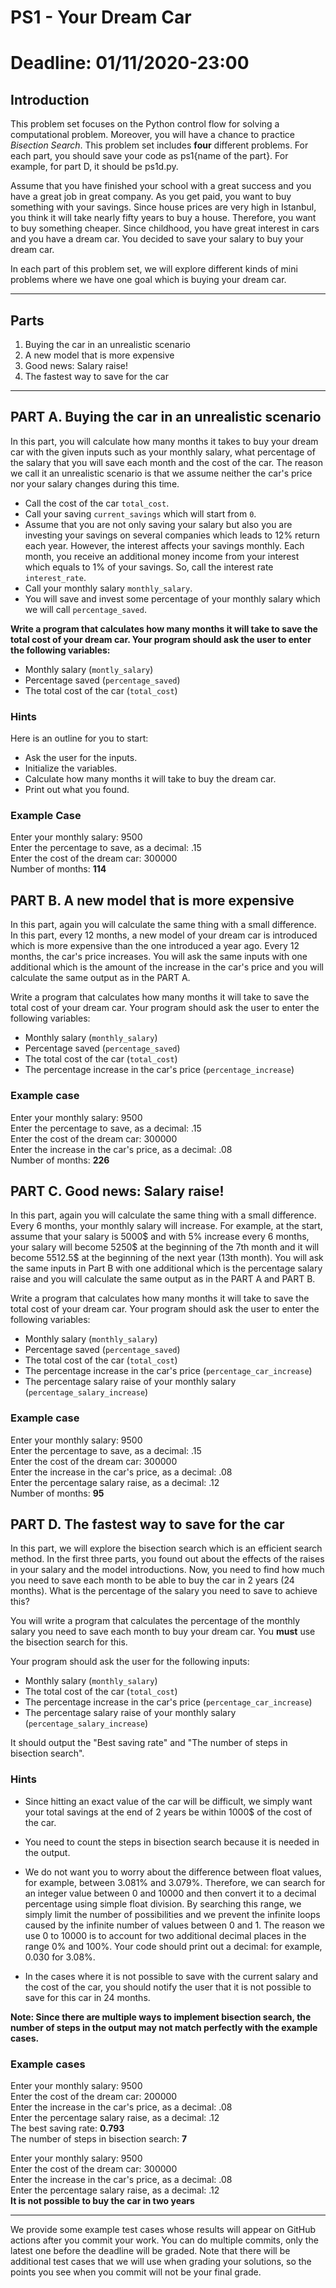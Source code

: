 # PS1 - Your Dream Car
# Deadline: 01/11/2020-23:00

## Introduction

This problem set focuses on the Python control flow for solving a computational problem. Moreover, you will have a chance to practice *Bisection Search*. This problem set includes **four** different problems. For each part, you should save your code as ps1{name of the part}. For example, for part D, it should be ps1d.py.

Assume that you have finished your school with a great success and you have a great job in great company. As you get paid, you want to buy something with your savings. Since house prices are very high in Istanbul, you think it will take nearly fifty years to buy a house. Therefore, you want to buy something cheaper. Since childhood, you have great interest in cars and you have a dream car. You decided to save your salary to buy your dream car.

In each part of this problem set, we will explore different kinds of mini problems where we have one goal which is buying your dream car.

---

## Parts

1. Buying the car in an unrealistic scenario
2. A new model that is more expensive
3. Good news: Salary raise!
4. The fastest way to save for the car

---

## PART A. Buying the car in an unrealistic scenario

In this part, you will calculate how many months it takes to buy your dream car with the given inputs such as your monthly salary, what percentage of the salary that you will save each month and the cost of the car. The reason we call it an unrealistic scenario is that we assume neither the car's price nor your salary changes during this time. 

* Call the cost of the car `total_cost`.
* Call your saving `current_savings` which will start from `0`.
* Assume that you are not only saving your salary but also you are investing your savings on several companies which leads to 12% return each year. However, the interest affects your savings monthly. Each month, you receive an additional money income from your interest which equals to 1% of your savings. 
So, call the interest rate `interest_rate`.
* Call your monthly salary `monthly_salary`.
* You will save and invest some percentage of your monthly salary which we will call `percentage_saved`.

**Write a program that calculates how many months it will take to save the total cost of your dream car. Your program should ask the user to enter the following variables:**

* Monthly salary (`montly_salary`)
* Percentage saved (`percentage_saved`)
* The total cost of the car (`total_cost`)

### Hints

Here is an outline for you to start:

* Ask the user for the inputs.
* Initialize the variables.
* Calculate how many months it will take to buy the dream car.
* Print out what you found.

### Example Case

>>>   
Enter your monthly salary: 9500  
Enter the percentage to save, as a decimal: .15  
Enter the cost of the dream car: 300000   
Number of months: **114**   
>>>   


## PART B. A new model that is more expensive

In this part, again you will calculate the same thing with a small difference. In this part, every 12 months, a new model of your dream car is introduced which is more expensive than the one introduced a year ago. Every 12 months, the car's price increases. You will ask the same inputs with one additional which is the amount of the increase in the car's price and you will calculate the same output as in the PART A.

Write a program that calculates how many months it will take to save the total cost of your dream car. Your program should ask the user to enter the following variables:   

* Monthly salary (`monthly_salary`)
* Percentage saved (`percentage_saved`)
* The total cost of the car (`total_cost`)
* The percentage increase in the car's price (`percentage_increase`)

### Example case

>>>   
Enter your monthly salary: 9500    
Enter the percentage to save, as a decimal: .15    
Enter the cost of the dream car: 300000    
Enter the increase in the car's price, as a decimal: .08    
Number of months: **226**   
>>>    



## PART C. Good news: Salary raise!

In this part, again you will calculate the same thing with a small difference. Every 6 months, your monthly salary will  increase. For example, at the start, assume that your salary is 5000$ and with 5% increase every 6 months, your salary will become 5250$ at the beginning of the 7th month and it will become 5512.5$ at the beginning of the next year (13th month). You will ask the same inputs in Part B with one additional
which is the percentage salary raise and you will calculate the same output as in the PART A and PART B.

Write a program that calculates how many months it will take to save the total cost of your dream car. Your program should ask the user to enter the following variables:   

* Monthly salary (`monthly_salary`)   
* Percentage saved (`percentage_saved`)   
* The total cost of the car (`total_cost`)
* The percentage increase in the car's price (`percentage_car_increase`)
* The percentage salary raise of your monthly salary (`percentage_salary_increase`)

### Example case

>>>   
Enter your monthly salary: 9500   
Enter the percentage to save, as a decimal: .15   
Enter the cost of the dream car: 300000   
Enter the increase in the car's price, as a decimal: .08   
Enter the percentage salary raise, as a decimal: .12   
Number of months: **95**    
>>>

## PART D. The fastest way to save for the car

In this part, we will explore the bisection search which is an efficient search method. In the first three parts, you found out about the effects of the raises in your salary and the model introductions. Now, you need to find how much you need to save each month to be able to buy the car in 2 years (24 months). What is the percentage of the salary you need to save to achieve this? 

You will write a program that calculates the percentage of the monthly salary you need to save each month to buy your dream car. You **must** use the bisection search for this. 

Your program should ask the user for the following inputs:   

* Monthly salary (`monthly_salary`)
* The total cost of the car (`total_cost`)
* The percentage increase in the car's price (`percentage_car_increase`)
* The percentage salary raise of your monthly salary (`percentage_salary_increase`)

It should output the "Best saving rate" and "The number of steps in bisection search". 

### Hints

* Since hitting an exact value of the car will be difficult, we simply want your total savings at the end of 2 years be within 1000$ of the cost of the car.    

* You need to count the steps in bisection search because it is needed in the output.    

* We do not want you to worry about the difference between float values, for example, between 3.081% and 3.079%. Therefore, we can search for an integer value between 0 and 10000 and then convert it to a decimal percentage using simple float division. By searching this range, we simply limit the number of possibilities and we prevent the infinite loops caused by the infinite number of values between 0 and 1. The reason we use 0 to 10000 is to account for two additional decimal places in the range 0% and 100%. Your code should print out a decimal: for example, 0.030 for 3.08%.     

* In the cases where it is not possible to save with the current salary and the cost of the car, you should notify the user that it is not possible to save for this car in 24 months. 


**Note: Since there are multiple ways to implement bisection search, the number of steps in the output may not match perfectly with the example cases.**   

### Example cases

>>>   
Enter your monthly salary: 9500    
Enter the cost of the dream car: 200000    
Enter the increase in the car's price, as a decimal: .08    
Enter the percentage salary raise, as a decimal: .12   
The best saving rate: **0.793**      
The number of steps in bisection search: **7**   
>>>   
    

>>>   
Enter your monthly salary: 9500    
Enter the cost of the dream car: 300000    
Enter the increase in the car's price, as a decimal: .08    
Enter the percentage salary raise, as a decimal: .12    
**It is not possible to buy the car in two years**
>>>    

---

We provide some example test cases whose results will appear on GitHub actions after you commit your work. You can do multiple commits, only the latest one before the deadline will be graded. Note that there will be additional test cases that we will use when grading your solutions, so the points you see when you commit will not be your final grade.
